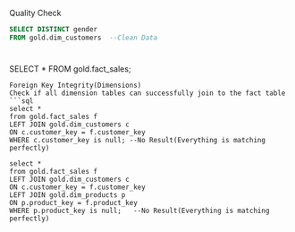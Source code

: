 Quality Check
```sql
SELECT DISTINCT gender
FROM gold.dim_customers  --Clean Data
```
#
SELECT * FROM gold.fact_sales;
```
Foreign Key Integrity(Dimensions)
Check if all dimension tables can successfully join to the fact table
```sql
select * 
from gold.fact_sales f
LEFT JOIN gold.dim_customers c
ON c.customer_key = f.customer_key
WHERE c.customer_key is null; --No Result(Everything is matching perfectly)

select * 
from gold.fact_sales f
LEFT JOIN gold.dim_customers c
ON c.customer_key = f.customer_key
LEFT JOIN gold.dim_products p
ON p.product_key = f.product_key
WHERE p.product_key is null;   --No Result(Everything is matching perfectly)
```
```
